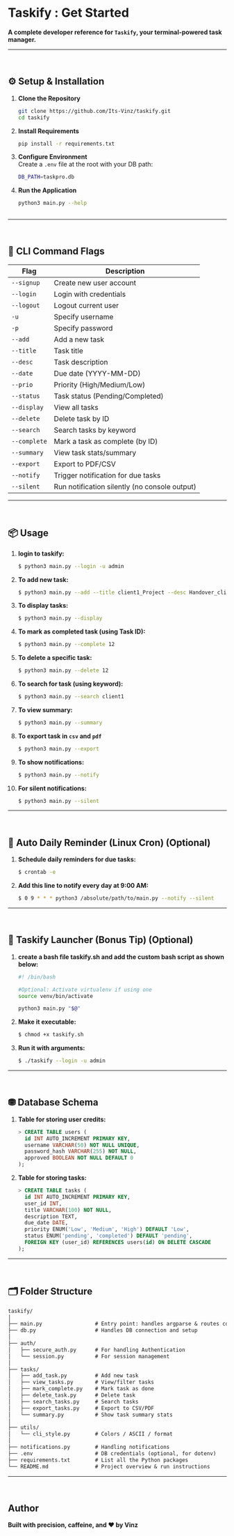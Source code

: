 # Taskify : Get Started

**A complete developer reference for `Taskify`, your terminal-powered task manager.**

---

<br/>

## ⚙️ Setup & Installation

1. **Clone the Repository**
   ```bash
   git clone https://github.com/Its-Vinz/taskify.git
   cd taskify

2. **Install Requirements**
   ```bash
   pip install -r requirements.txt

3. **Configure Environment**  
   Create a `.env` file at the root with your DB path:
   ```bash
   DB_PATH=taskpro.db

4. **Run the Application**
   ```bash
   python3 main.py --help
 
---

<br/>

## 🧾 CLI Command Flags

| Flag           | Description                                       |
|----------------|---------------------------------------------------|
| `--signup`     | Create new user account                           |
| `--login`      | Login with credentials                            |
| `--logout`     | Logout current user                               |
| `-u`           | Specify username                                  |
| `-p`           | Specify password                                  |
| `--add`        | Add a new task                                    |
| `--title`      | Task title                                        |
| `--desc`       | Task description                                  |
| `--date`       | Due date (YYYY-MM-DD)                             |
| `--prio`       | Priority (High/Medium/Low)                        |
| `--status`     | Task status (Pending/Completed)                   |
| `--display`    | View all tasks                                    |
| `--delete`     | Delete task by ID                                 |
| `--search`     | Search tasks by keyword                           |
| `--complete`   | Mark a task as complete (by ID)                   |
| `--summary`    | View task stats/summary                           |
| `--export`     | Export to PDF/CSV                                 |
| `--notify`     | Trigger notification for due tasks                |
| `--silent`     | Run notification silently (no console output)     |

---

<br/>

## 📦 Usage

1. **login to taskify:**
   ```bash
   $ python3 main.py --login -u admin
   
2. **To add new task:**
   ```bash
   $ python3 main.py --add --title client1_Project --desc Handover_client1_project --date 2025-04-20 --prio High --status pending

3. **To display tasks:**
   ```bash
   $ python3 main.py --display

4. **To mark as completed task (using Task ID):**
   ```bash
   $ python3 main.py --complete 12

5. **To delete a specific task:**
   ```bash
   $ python3 main.py --delete 12

6. **To search for task (using keyword):**
   ```bash
   $ python3 main.py --search client1

7. **To view summary:**
   ```bash
   $ python3 main.py --summary

8. **To export task in `csv` and `pdf`**
   ```bash
   $ python3 main.py --export

9. **To show notifications:**
   ```bash
   $ python3 main.py --notify

10. **For silent notifications:**
    ```bash
    $ python3 main.py --silent

---

<br/>

## 🔔 Auto Daily Reminder (Linux Cron) (Optional)

1. **Schedule daily reminders for due tasks:**
   ```bash
   $ crontab -e

2. **Add this line to notify every day at 9:00 AM:**
   ```bash
   $ 0 9 * * * python3 /absolute/path/to/main.py --notify --silent

---

<br/>

##  🚀 Taskify Launcher (Bonus Tip) (Optional)

1. **create a bash file **taskify.sh** and add the custom bash script as shown below:**
   ```bash
   #! /bin/bash

   #Optional: Activate virtualenv if using one
   source venv/bin/activate

   python3 main.py "$@"

2. **Make it executable:**
   ```bash
   $ chmod +x taskify.sh

3. **Run it with arguments:**
   ```bash
   $ ./taskify --login -u admin

---

<br/>

## ⛃ Database Schema

1. **Table for storing user credits:**   
   ```sql
   > CREATE TABLE users (
     id INT AUTO_INCREMENT PRIMARY KEY,
     username VARCHAR(50) NOT NULL UNIQUE,
     password_hash VARCHAR(255) NOT NULL,
     approved BOOLEAN NOT NULL DEFAULT 0
   );

2. **Table for storing tasks:**
   ```sql
   > CREATE TABLE tasks (
     id INT AUTO_INCREMENT PRIMARY KEY,
     user_id INT,
     title VARCHAR(100) NOT NULL,
     description TEXT,
     due_date DATE,
     priority ENUM('Low', 'Medium', 'High') DEFAULT 'Low',
     status ENUM('pending', 'completed') DEFAULT 'pending',
     FOREIGN KEY (user_id) REFERENCES users(id) ON DELETE CASCADE
   );

---

<br/>


## 🗂️ Folder Structure

   ```txt
   taskify/
   │
   ├── main.py                 # Entry point: handles argparse & routes commands
   ├── db.py                   # Handles DB connection and setup
   │
   ├── auth/
   │   ├── secure_auth.py      # For handling Authentication
   │   └── session.py          # For session management
   │
   ├── tasks/
   │   ├── add_task.py         # Add new task
   │   ├── view_tasks.py       # View/filter tasks
   │   ├── mark_complete.py    # Mark task as done
   │   ├── delete_task.py      # Delete task
   │   ├── search_tasks.py     # Search tasks
   │   ├── export_tasks.py     # Export to CSV/PDF
   │   └── summary.py          # Show task summary stats
   │
   ├── utils/
   │   └── cli_style.py        # Colors / ASCII / format
   │
   ├── notifications.py        # Handling notifications
   ├── .env                    # DB credentials (optional, for dotenv)
   ├── requirements.txt        # List all the Python packages
   └── README.md               # Project overview & run instructions
   ```

---

<br/>

##  Author

**Built with precision, caffeine, and ❤️ by Vinz**
